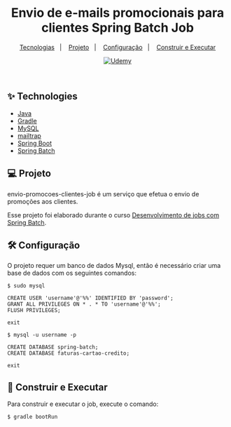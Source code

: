 <h1 align=center>
  Envio de e-mails promocionais para clientes Spring Batch Job
</h1>

<p align=center>
  <a href="#-technologies">Tecnologias</a>&nbsp;&nbsp;&nbsp;|&nbsp;&nbsp;&nbsp;
  <a href="#-project">Projeto</a>&nbsp;&nbsp;&nbsp;|&nbsp;&nbsp;&nbsp;
  <a href="#-configuration">Configuração</a>&nbsp;&nbsp;&nbsp;|&nbsp;&nbsp;&nbsp;
  <a href="#-developing">Construir e Executar</a>
</p>

<p align=center>
  <a href="https://www.udemy.com/certificate/UC-6bb2ce42-571a-4186-92e1-dcf686207aed/"> <img alt="Udemy" src=https://img.shields.io/badge/Udemy-EC5252?style=flat-square&logo=Udemy&logoColor=white&labelColor=purple&color=purple&https://www.udemy.com/certificate/UC-6bb2ce42-571a-4186-92e1-dcf686207aed/></a>
</p>

<br>

## ✨ Technologies

- [Java](https://www.oracle.com/java/technologies/downloads/)
- [Gradle](https://docs.gradle.org/current/userguide/userguide.html)
- [MySQL](https://dev.mysql.com/downloads/mysql/)
- [mailtrap](https://mailtrap.io/home)
- [Spring Boot](https://spring.io/projects/spring-boot)
- [Spring Batch](https://spring.io/projects/spring-batch)

## 💻 Projeto

envio-promocoes-clientes-job é um serviço que efetua o envio de promoções aos clientes.

Esse projeto foi elaborado durante o curso [Desenvolvimento de jobs com Spring Batch](https://www.udemy.com/share/103eh43@WkfdGKu8A6NAdGpSxOIOLN9tjcdECAP3NEiN3MdU4dH98wKcM9gwKAvTr6u4EryC/).

## 🛠️ Configuração

O projeto requer um banco de dados Mysql, então é necessário criar uma base de dados com os seguintes comandos:

```
$ sudo mysql

CREATE USER 'username'@'%%' IDENTIFIED BY 'password';
GRANT ALL PRIVILEGES ON * . * TO 'username'@'%%';
FLUSH PRIVILEGES;

exit

$ mysql -u username -p

CREATE DATABASE spring-batch;
CREATE DATABASE faturas-cartao-credito;

exit
```

## 🚀 Construir e Executar

Para construir e executar o job, execute o comando:

```sh
$ gradle bootRun
```
